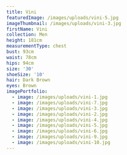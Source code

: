 ```yaml
---
title: Vini
featuredImage: /images/uploads/vini-5.jpg
imageThumbnail: /images/uploads/vini-3.jpg
firstName: Vini
collection: Men
height: 181cm
measurementType: chest
bust: 93cm
waist: 78cm
hips: 94cm
size: '30'
shoeSize: '10'
hair: Dark Brown
eyes: Brown
imagePortfolio:
  - image: /images/uploads/vini-1.jpg
  - image: /images/uploads/vini-7.jpg
  - image: /images/uploads/vini-3.jpg
  - image: /images/uploads/vini-2.jpg
  - image: /images/uploads/vini-4.jpg
  - image: /images/uploads/vini-5.jpg
  - image: /images/uploads/vini-6.jpg
  - image: /images/uploads/vini-9.jpg
  - image: /images/uploads/vini-10.jpg
---
```


